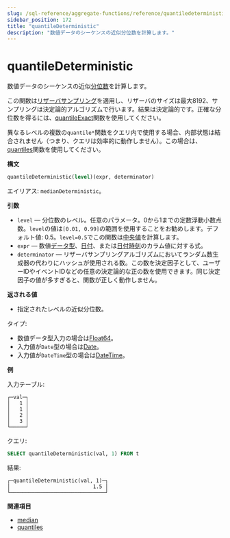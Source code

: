 ```yaml
---
slug: /sql-reference/aggregate-functions/reference/quantiledeterministic
sidebar_position: 172
title: "quantileDeterministic"
description: "数値データのシーケンスの近似分位数を計算します。"
---
```



# quantileDeterministic

数値データのシーケンスの近似[分位数](https://en.wikipedia.org/wiki/Quantile)を計算します。

この関数は[リザーバサンプリング](https://en.wikipedia.org/wiki/Reservoir_sampling)を適用し、リザーバのサイズは最大8192、サンプリングは決定論的アルゴリズムで行います。結果は決定論的です。正確な分位数を得るには、[quantileExact](../../../sql-reference/aggregate-functions/reference/quantileexact.md#quantileexact)関数を使用してください。

異なるレベルの複数の`quantile*`関数をクエリ内で使用する場合、内部状態は結合されません（つまり、クエリは効率的に動作しません）。この場合は、[quantiles](../../../sql-reference/aggregate-functions/reference/quantiles.md#quantiles)関数を使用してください。

**構文**

``` sql
quantileDeterministic(level)(expr, determinator)
```

エイリアス: `medianDeterministic`。

**引数**

- `level` — 分位数のレベル。任意のパラメータ。0から1までの定数浮動小数点数。`level`の値は`[0.01, 0.99]`の範囲を使用することをお勧めします。デフォルト値: 0.5。`level=0.5`でこの関数は[中央値](https://en.wikipedia.org/wiki/Median)を計算します。
- `expr` — 数値[データ型](../../../sql-reference/data-types/index.md#data_types)、[日付](../../../sql-reference/data-types/date.md)、または[日付時刻](../../../sql-reference/data-types/datetime.md)のカラム値に対する式。
- `determinator` — リザーバサンプリングアルゴリズムにおいてランダム数生成器の代わりにハッシュが使用される数。この数を決定因子として、ユーザーIDやイベントIDなどの任意の決定論的な正の数を使用できます。同じ決定因子の値が多すぎると、関数が正しく動作しません。

**返される値**

- 指定されたレベルの近似分位数。

タイプ:

- 数値データ型入力の場合は[Float64](../../../sql-reference/data-types/float.md)。
- 入力値が`Date`型の場合は[Date](../../../sql-reference/data-types/date.md)。
- 入力値が`DateTime`型の場合は[DateTime](../../../sql-reference/data-types/datetime.md)。

**例**

入力テーブル:

``` text
┌─val─┐
│   1 │
│   1 │
│   2 │
│   3 │
└─────┘
```

クエリ:

``` sql
SELECT quantileDeterministic(val, 1) FROM t
```

結果:

``` text
┌─quantileDeterministic(val, 1)─┐
│                           1.5 │
└───────────────────────────────┘
```

**関連項目**

- [median](../../../sql-reference/aggregate-functions/reference/median.md#median)
- [quantiles](../../../sql-reference/aggregate-functions/reference/quantiles.md#quantiles)
